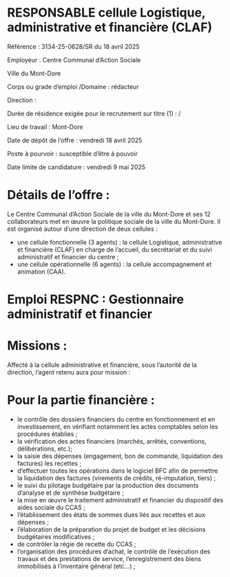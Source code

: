 # RESPONSABLE cellule Logistique, administrative et financière (CLAF)

Référence : 3134-25-0628/SR du 18 avril 2025

Employeur : Centre Communal d’Action Sociale

Ville du Mont-Dore

Corps ou grade d’emploi /Domaine : rédacteur

Direction :

Durée de résidence exigée pour le recrutement sur titre (1) : /

Lieu de travail : Mont-Dore

Date de dépôt de l’offre : vendredi 18 avril 2025

Poste à pourvoir : susceptible d’être à pouvoir

Date limite de candidature : vendredi 9 mai 2025

# Détails de l’offre :

Le Centre Communal d’Action Sociale de la ville du Mont-Dore et ses 12 collaborateurs met en œuvre la politique sociale de la ville du Mont-Dore. Il est organisé autour d’une direction de deux cellules :

- une cellule fonctionnelle (3 agents) : la cellule Logistique, administrative et financière (CLAF) en charge de l’accueil, du secrétariat et du suivi administratif et financier du centre ;
- une cellule opérationnelle (6 agents) : la cellule accompagnement et animation (CAA).

# Emploi RESPNC : Gestionnaire administratif et financier

# Missions :

Affecté à la cellule administrative et financière, sous l’autorité de la direction, l’agent retenu aura pour mission :

# Pour la partie financière :

- le contrôle des dossiers financiers du centre en fonctionnement et en investissement, en vérifiant notamment les actes comptables selon les procédures établies ;
- la vérification des actes financiers (marchés, arrêtés, conventions, délibérations, etc.);
- la saisie des dépenses (engagement, bon de commande, liquidation des factures) les recettes ;
- d’effectuer toutes les opérations dans le logiciel BFC afin de permettre la liquidation des factures (virements de crédits, ré-imputation, tiers) ;
- le suivi du pilotage budgétaire par la production des documents d’analyse et de synthèse budgétaire ;
- la mise en œuvre le traitement administratif et financier du dispositif des aides sociale du CCAS ;
- l’établissement des états de sommes dues liés aux recettes et aux dépenses ;
- l’élaboration de la préparation du projet de budget et les décisions budgétaires modificatives ;
- de contrôler la régie de recette du CCAS ;
- l’organisation des procédures d’achat, le contrôle de l’exécution des travaux et des prestations de service, l’enregistrement des biens immobilisés à l’inventaire général (etc…) ;